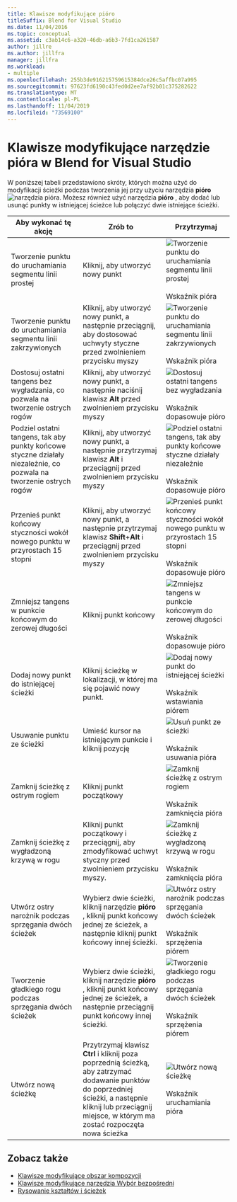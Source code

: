 ```yaml
---
title: Klawisze modyfikujące pióro
titleSuffix: Blend for Visual Studio
ms.date: 11/04/2016
ms.topic: conceptual
ms.assetid: c3ab14c6-a320-46db-a6b3-7fd1ca261587
author: jillre
ms.author: jillfra
manager: jillfra
ms.workload:
- multiple
ms.openlocfilehash: 255b3de916215759615384dce26c5affbc07a995
ms.sourcegitcommit: 97623fd6190c43fed0d2ee7af92b01c375282622
ms.translationtype: MT
ms.contentlocale: pl-PL
ms.lasthandoff: 11/04/2019
ms.locfileid: "73569100"
---
```

# <a name="pen-tool-modifier-keys-in-blend-for-visual-studio"></a>Klawisze modyfikujące narzędzie pióra w Blend for Visual Studio

W poniższej tabeli przedstawiono skróty, których można użyć do modyfikacji ścieżki podczas tworzenia jej przy użyciu narzędzia **pióro** ![narzędzia pióra](../designers/media/d514358f-185a-412f-a55d-36633b25dc8a.png). Możesz również użyć narzędzia **pióro** , aby dodać lub usunąć punkty w istniejącej ścieżce lub połączyć dwie istniejące ścieżki.

|Aby wykonać tę akcję|Zrób to|Przytrzymaj|
| - |-------------|-------------|
|Tworzenie punktu do uruchamiania segmentu linii prostej|Kliknij, aby utworzyć nowy punkt|![Tworzenie punktu do uruchamiania segmentu linii prostej](../designers/media/0bfb1b71-80ac-4ad4-aed8-40e09f8b7ab8.png)<br /><br /> Wskaźnik pióra|
|Tworzenie punktu do uruchamiania segmentu linii zakrzywionych|Kliknij, aby utworzyć nowy punkt, a następnie przeciągnij, aby dostosować uchwyty styczne przed zwolnieniem przycisku myszy|![Tworzenie punktu do uruchamiania segmentu linii zakrzywionych](../designers/media/0bfb1b71-80ac-4ad4-aed8-40e09f8b7ab8.png)<br /><br /> Wskaźnik pióra|
|Dostosuj ostatni tangens bez wygładzania, co pozwala na tworzenie ostrych rogów|Kliknij, aby utworzyć nowy punkt, a następnie naciśnij klawisz **Alt** przed zwolnieniem przycisku myszy|![Dostosuj ostatni tangens bez wygładzania](../designers/media/317e5475-b70c-489f-9477-110a98639ade.png)<br /><br /> Wskaźnik dopasowuje pióro|
|Podziel ostatni tangens, tak aby punkty końcowe styczne działały niezależnie, co pozwala na tworzenie ostrych rogów|Kliknij, aby utworzyć nowy punkt, a następnie przytrzymaj klawisz **Alt** i przeciągnij przed zwolnieniem przycisku myszy|![Podziel ostatni tangens, tak aby punkty końcowe styczne działały niezależnie](../designers/media/317e5475-b70c-489f-9477-110a98639ade.png)<br /><br /> Wskaźnik dopasowuje pióro|
|Przenieś punkt końcowy styczności wokół nowego punktu w przyrostach 15 stopni|Kliknij, aby utworzyć nowy punkt, a następnie przytrzymaj klawisz **Shift**+**Alt** i przeciągnij przed zwolnieniem przycisku myszy|![Przenieś punkt końcowy styczności wokół nowego punktu w przyrostach 15 stopni](../designers/media/317e5475-b70c-489f-9477-110a98639ade.png)<br /><br /> Wskaźnik dopasowuje pióro|
|Zmniejsz tangens w punkcie końcowym do zerowej długości|Kliknij punkt końcowy|![Zmniejsz tangens w punkcie końcowym do zerowej długości](../designers/media/317e5475-b70c-489f-9477-110a98639ade.png)<br /><br /> Wskaźnik dopasowuje pióro|
|Dodaj nowy punkt do istniejącej ścieżki|Kliknij ścieżkę w lokalizacji, w której ma się pojawić nowy punkt.|![Dodaj nowy punkt do istniejącej ścieżki](../designers/media/b004ad5a-33a4-46ae-81c0-20be0d819332.png)<br /><br /> Wskaźnik wstawiania piórem|
|Usuwanie punktu ze ścieżki|Umieść kursor na istniejącym punkcie i kliknij pozycję|![Usuń punkt ze ścieżki](../designers/media/08a64b78-f3df-4730-8169-c56b5631b071.png)<br /><br /> Wskaźnik usuwania pióra|
|Zamknij ścieżkę z ostrym rogiem|Kliknij punkt początkowy|![Zamknij ścieżkę z ostrym rogiem](../designers/media/a12fd3b4-a553-4762-b01c-c35efa594362.png)<br /><br /> Wskaźnik zamknięcia pióra|
|Zamknij ścieżkę z wygładzoną krzywą w rogu|Kliknij punkt początkowy i przeciągnij, aby zmodyfikować uchwyt styczny przed zwolnieniem przycisku myszy.|![Zamknij ścieżkę z wygładzoną krzywą w rogu](../designers/media/a12fd3b4-a553-4762-b01c-c35efa594362.png)<br /><br /> Wskaźnik zamknięcia pióra|
|Utwórz ostry narożnik podczas sprzęgania dwóch ścieżek|Wybierz dwie ścieżki, kliknij narzędzie **pióro** , kliknij punkt końcowy jednej ze ścieżek, a następnie kliknij punkt końcowy innej ścieżki.|![Utwórz ostry narożnik podczas sprzęgania dwóch ścieżek](../designers/media/bd12dfa4-112e-4f37-9765-3479e6b69894.png)<br /><br /> Wskaźnik sprzężenia piórem|
|Tworzenie gładkiego rogu podczas sprzęgania dwóch ścieżek|Wybierz dwie ścieżki, kliknij narzędzie **pióro** , kliknij punkt końcowy jednej ze ścieżek, a następnie przeciągnij punkt końcowy innej ścieżki.|![Tworzenie gładkiego rogu podczas sprzęgania dwóch ścieżek](../designers/media/bd12dfa4-112e-4f37-9765-3479e6b69894.png)<br /><br /> Wskaźnik sprzężenia piórem|
|Utwórz nową ścieżkę|Przytrzymaj klawisz **Ctrl** i kliknij poza poprzednią ścieżką, aby zatrzymać dodawanie punktów do poprzedniej ścieżki, a następnie kliknij lub przeciągnij miejsce, w którym ma zostać rozpoczęta nowa ścieżka|![Utwórz nową ścieżkę](../designers/media/69758176-5f53-465b-808c-f13fd1a0b3f2.png)<br /><br /> Wskaźnik uruchamiania pióra|

## <a name="see-also"></a>Zobacz także

- [Klawisze modyfikujące obszar kompozycji](../designers/artboard-modifier-keys-in-blend.md)
- [Klawisze modyfikujące narzędzia Wybór bezpośredni](direct-selection-tool-modifier-keys-in-blend.md)
- [Rysowanie kształtów i ścieżek](draw-shapes-and-paths.md)